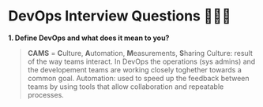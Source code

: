 DevOps Interview Questions 👨🏻‍💻
===============================

**1. Define DevOps and what does it mean to you?**
> **CAMS** = **C**ulture, **A**utomation, **M**easurements, **S**haring 
> Culture: result of the way teams interact. In DevOps the operations (sys admins) and the developement teams are working closely toghether towards a common goal.
> Automation: used to speed up the feedback between teams by using tools that allow collaboration and repeatable processes.
